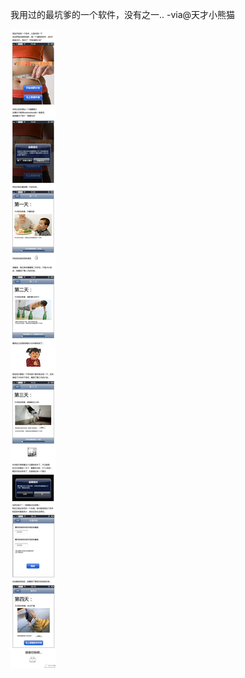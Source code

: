 
我用过的最坑爹的一个软件，没有之一.. -via@天才小熊猫

![f42f9a1d1f024d61b082ac81168450b3.jpg](https://raw.githubusercontent.com/wxlzmt/cdn1/master/ext/qw/groups/40048/f42f9a1d1f024d61b082ac81168450b3.jpg)






